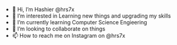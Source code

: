 - 👋 Hi, I’m Hashier @hrs7x
- 👀 I’m interested in Learning new things and upgrading my skills
- 🌱 I’m currently learning Computer Science Engieering
- 💞️ I’m looking to collaborate on things
- 📫 How to reach me on Instagram on @hrs7x

<!---
hrs7x/hrs7x is a ✨ special ✨ repository because its `README.md` (this file) appears on your GitHub profile.
You can click the Preview link to take a look at your changes.
--->
